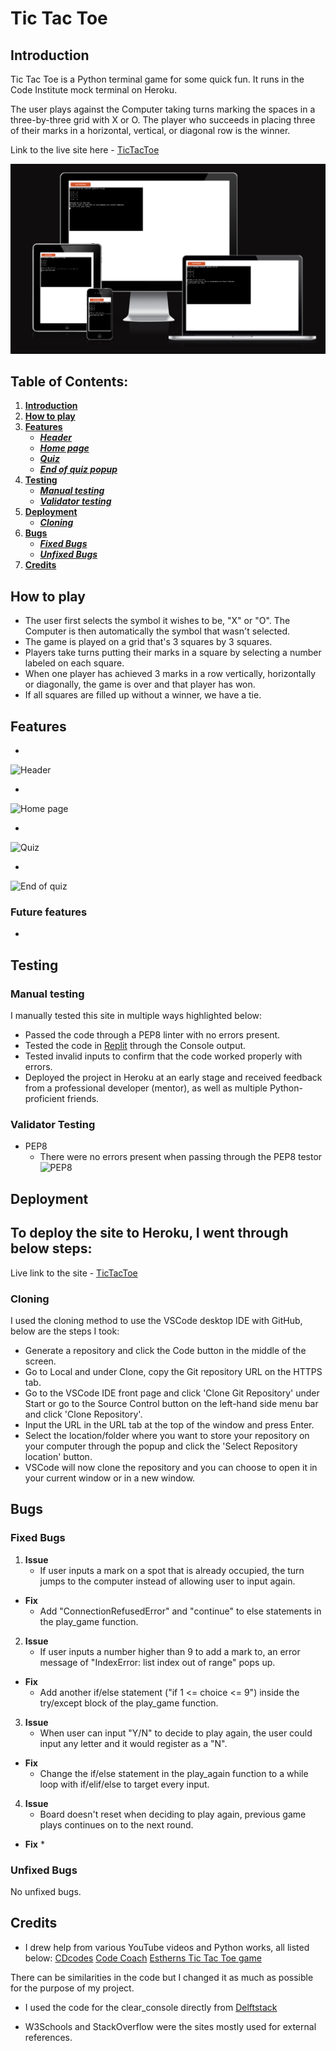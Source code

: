 # Tic Tac Toe

## Introduction

Tic Tac Toe is a Python terminal game for some quick fun.
It runs in the Code Institute mock terminal on Heroku.

The user plays against the Computer taking turns marking the spaces in a three-by-three grid with X or O. The player who succeeds in placing three of their marks in a horizontal, vertical, or diagonal row is the winner.

Link to the live site here - [TicTacToe](https://tictactoe1-722b4773e2cf.herokuapp.com/)

![Responsive Mockup](docs/screenshots/am-i.png)

## Table of Contents:
1. [**Introduction**](#introduction)
1. [**How to play**](#how-to-play)
1. [**Features**](#Features)
    * [***Header***](#header)
    * [***Home page***](#home-page)
    * [***Quiz***](#quiz)
    * [***End of quiz popup***](#end-of-quiz-popup)
1. [**Testing**](#testing)
    * [***Manual testing***](#manual-testing)
    * [***Validator testing***](#validator-testing)
1. [**Deployment**](#deployment)
    * [***Cloning***](#cloning)
1. [**Bugs**](#bugs)
    * [***Fixed Bugs***](#fixed-bugs)
    * [***Unfixed Bugs***](#unfixed-bugs)
1. [**Credits**](#credits)

## How to play

- The user first selects the symbol it wishes to be, "X" or "O". The Computer is then automatically the symbol that wasn't selected.
- The game is played on a grid that's 3 squares by 3 squares.
- Players take turns putting their marks in a square by selecting a number labeled on each square.
- When one player has achieved 3 marks in a row vertically, horizontally or diagonally, the game is over and that player has won.
- If all squares are filled up without a winner, we have a tie.


## Features 

- 

![Header](docs/screenshots/)

- 

![Home page](docs/screenshots/)

- 

![Quiz](docs/screenshots/)

- 

![End of quiz](docs/screenshots/)


### Future features
- 

## Testing 

### Manual testing
I manually tested this site in multiple ways highlighted below:
* Passed the code through a PEP8 linter with no errors present.
* Tested the code in [Replit](https://replit.com/~) through the Console output.
* Tested invalid inputs to confirm that the code worked properly with errors.
* Deployed the project in Heroku at an early stage and received feedback from a professional developer (mentor), as well as multiple Python-proficient friends.

### Validator Testing 
- PEP8
  - There were no errors present when passing through the PEP8 testor ![PEP8](docs/screenshots/)

## Deployment

To deploy the site to Heroku, I went through below steps: 
- 

Live link to the site - [TicTacToe](https://tictactoe1-722b4773e2cf.herokuapp.com/)

### Cloning

I used the cloning method to use the VSCode desktop IDE with GitHub, below are the steps I took:
- Generate a repository and click the Code button in the middle of the screen.
- Go to Local and under Clone, copy the Git repository URL on the HTTPS tab.
- Go to the VSCode IDE front page and click 'Clone Git Repository' under Start or go to the Source Control button on the left-hand side menu bar and click 'Clone Repository'.
- Input the URL in the URL tab at the top of the window and press Enter.
- Select the location/folder where you want to store your repository on your computer through the popup and click the 'Select Repository location' button.
- VSCode will now clone the repository and you can choose to open it in your current window or in a new window.

## Bugs

### Fixed Bugs
1. **Issue**
    * If user inputs a mark on a spot that is already occupied, the turn jumps to the computer instead of allowing user to input again.
* **Fix**
    * Add "ConnectionRefusedError" and "continue" to else statements in the play_game function.

2. **Issue**
    * If user inputs a number higher than 9 to add a mark to, an error message of "IndexError: list index out of range" pops up.
* **Fix**
    * Add another if/else statement ("if 1 <= choice <= 9") inside the try/except block of the play_game function.

3. **Issue**
    * When user can input "Y/N" to decide to play again, the user could input any letter and it would register as a "N".
* **Fix**
    * Change the if/else statement in the play_again function to a while loop with if/elif/else to target every input.

4. **Issue**
    * Board doesn't reset when deciding to play again, previous game plays continues on to the next round.
* **Fix**
    * 


### Unfixed Bugs

No unfixed bugs.

## Credits 

- I drew help from various YouTube videos and Python works, all listed below:
[CDcodes](https://www.youtube.com/watch?v=Q6CCdCBVypg&ab_channel=CDcodes)
[Code Coach](https://www.youtube.com/watch?v=dK6gJw4-NCo&ab_channel=CodeCoach)
[Estherns Tic Tac Toe game](https://gist.github.com/Estherns/35929cf33ab7797ead7da6289df2fbac)

There can be similarities in the code but I changed it as much as possible for the purpose of my project.

- I used the code for the clear_console directly from [Delftstack](https://www.delftstack.com/howto/python/python-clear-console/)

- W3Schools and StackOverflow were the sites mostly used for external references.
